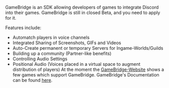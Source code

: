 <!-- TITLE:GameBridge -->
<!-- SUBTITLE: An integration for Game developers -->

GameBridge is an SDK allowing developers of games to integrate Discord into their games. GameBridge is still in closed Beta, and you need to apply for it.

Features include:
* Automatch players in voice channels
* Integrated Sharing of Screenshots, GIFs and Videos
* Auto-Create permanent or temporary Servers for Ingame-Worlds/Guilds
* Building up a community (Partner-like benefits)
* Controlling Audio Settings
* Positional Audio (Voices placed in a virtual space to augment distribution of players)
At the moment the [GameBridge-Website](https://discordapp.com/gamebridge) shows a few games which support GameBridge. GameBridge's Documentation can be found [here](https://discordapp.com/developers/docs/topics/gamebridge).